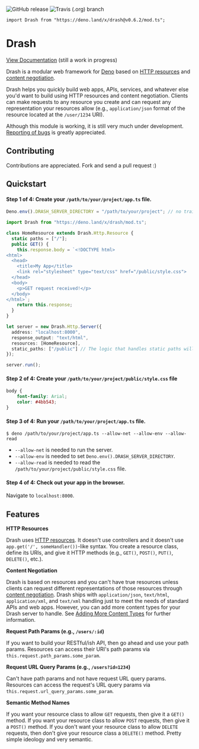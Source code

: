 ![GitHub release](https://img.shields.io/github/release/crookse/deno-drash.svg?label=latest) ![Travis (.org) branch](https://img.shields.io/travis/crookse/deno-drash/v0.5.0.svg)

`import Drash from "https://deno.land/x/drash@v0.6.2/mod.ts";`

# Drash

[View Documentation](https://crookse.github.io/deno-drash/#/) (still a work in progress)

Drash is a modular web framework for [Deno](https://deno.land) based on [HTTP resources](https://developer.mozilla.org/en-US/docs/Web/HTTP/Basics_of_HTTP/Identifying_resources_on_the_Web) and [content negotiation](https://developer.mozilla.org/en-US/docs/Web/HTTP/Content_negotiation).

Drash helps you quickly build web apps, APIs, services, and whatever else you'd want to build using HTTP resources and content negotiation. Clients can make requests to any resource you create and can request any representation your resources allow (e.g., `application/json` format of the resource located at the `/user/1234` URI).

Although this module is working, it is still very much under development. [Reporting of bugs](https://github.com/crookse/deno-drash/issues) is greatly appreciated.

## Contributing

Contributions are appreciated. Fork and send a pull request :)

## Quickstart

#### Step 1 of 4: Create your `/path/to/your/project/app.ts` file.

```typescript
Deno.env().DRASH_SERVER_DIRECTORY = "/path/to/your/project"; // no trailing slash

import Drash from "https://deno.land/x/drash/mod.ts";

class HomeResource extends Drash.Http.Resource {
  static paths = ["/"];
  public GET() {
    this.response.body = `<!DOCTYPE html>
<html>
  <head>
    <title>My App</title>
    <link rel="stylesheet" type="text/css" href="/public/style.css">
  </head>
  <body>
    <p>GET request received!</p>
  </body>
</html>`;
    return this.response;
  }
}

let server = new Drash.Http.Server({
  address: "localhost:8000",
  response_output: "text/html",
  resources: [HomeResource],
  static_paths: ["/public"] // The logic that handles static paths will prepend the value of Deno.env().DRASH_SERVER_DIRECTORY to "/public"
});

server.run();
```

#### Step 2 of 4: Create your `/path/to/your/project/public/style.css` file

```css
body {
    font-family: Arial;
    color: #4bb543;
}
```

#### Step 3 of 4: Run your `/path/to/your/project/app.ts` file.

```shell
$ deno /path/to/your/project/app.ts --allow-net --allow-env --allow-read
```

* `--allow-net` is needed to run the server.
* `--allow-env` is needed to set `Deno.env().DRASH_SERVER_DIRECTORY`.
* `--allow-read` is needed to read the `/path/to/your/project/public/style.css` file.

#### Step 4 of 4: Check out your app in the browser.

Navigate to `localhost:8000`.

## Features

**HTTP Resources**

Drash uses [HTTP resources](https://developer.mozilla.org/en-US/docs/Web/HTTP/Basics_of_HTTP/Identifying_resources_on_the_Web). It doesn't use controllers and it doesn't use `app.get('/', someHandler())`-like syntax. You create a resource class, define its URIs, and give it HTTP methods (e.g., `GET()`, `POST()`, `PUT()`, `DELETE()`, etc.).

**Content Negotiation**

Drash is based on resources and you can't have true resources unless clients can request different representations of those resources through [content negotiation](https://developer.mozilla.org/en-US/docs/Web/HTTP/Content_negotiation). Drash ships with `application/json`, `text/html`, `application/xml`, and `text/xml` handling just to meet the needs of standard APIs and web apps. However, you can add more content types for your Drash server to handle. See [Adding More Content Types](https://crookse.github.io/deno-drash/#/tutorials/adding-content-types) for further information.

**Request Path Params (e.g., `/users/:id`)**

If you want to build your RESTful/ish API, then go ahead and use your path params. Resources can access their URI's path params via `this.request.path_params.some_param`.

**Request URL Query Params (e.g., `/users?id=1234`)**

Can't have path params and not have request URL query params. Resources can access the request's URL query params via `this.request.url_query_params.some_param`.

**Semantic Method Names**

If you want your resource class to allow `GET` requests, then give it a `GET()` method. If you want your resource class to allow `POST` requests, then give it a `POST()` method. If you don't want your resource class to allow `DELETE` requests, then don't give your resource class a `DELETE()` method. Pretty simple ideology and very semantic.
